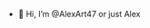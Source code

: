 - 👋 Hi, I’m @AlexArt47 or just Alex


<!---
AlexArt47/AlexArt47 is a ✨ special ✨ repository because its `README.md` (this file) appears on your GitHub profile.
You can click the Preview link to take a look at your changes.
--->
